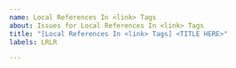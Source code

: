 ```yaml
---
name: Local References In <link> Tags
about: Issues for Local References In <link> Tags
title: "[Local References In <link> Tags] <TITLE HERE>"
labels: LRLR

---
```

